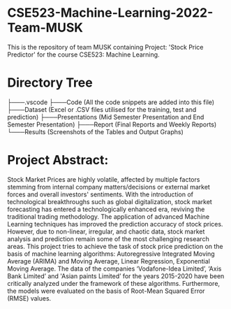 # CSE523-Machine-Learning-2022-Team-MUSK
This is the repository of team MUSK containing Project: 'Stock Price Predictor' for the course CSE523: Machine Learning.

# Directory Tree
├───.vscode
├───Code (All the code snippets are added into this file)
├───Dataset (Excel or .CSV files utilised for the training, test and prediction)
├───Presentations (Mid Semester Presentation and End Semester Presentation)
├───Report (Final Reports and Weekly Reports)
└───Results (Screenshots of the Tables and Output Graphs)


# Project Abstract: 
Stock Market Prices are highly volatile, affected by multiple factors stemming from internal company matters/decisions or external market forces and overall investors' sentiments. With the introduction of technological breakthroughs such as global digitalization, stock market forecasting has entered a technologically enhanced era, reviving the traditional trading methodology. The application of advanced Machine Learning techniques has improved the prediction accuracy of stock prices. However, due to non-linear, irregular, and chaotic data, stock market analysis and prediction remain some of the most challenging research areas. This project tries to achieve the task of stock price prediction on the basis of machine learning algorithms: Autoregressive Integrated Moving Average (ARIMA) and Moving Average, Linear Regression, Exponential Moving Average. The data of the companies ‘Vodafone-Idea Limited’, ‘Axis Bank Limited’ and 'Asian paints Limited’ for the years 2015-2020 have been critically analyzed under the framework of these algorithms. Furthermore, the models were evaluated on the basis of Root-Mean Squared Error (RMSE) values. 
